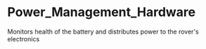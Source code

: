 # Power_Management_Hardware
Monitors health of the battery and distributes power to the rover's electronics
